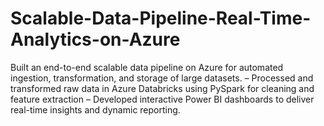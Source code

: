 # Scalable-Data-Pipeline-Real-Time-Analytics-on-Azure
Built an end-to-end scalable data pipeline on Azure for automated ingestion, transformation, and storage of large datasets. – Processed and transformed raw data in Azure Databricks using PySpark for cleaning and feature extraction – Developed interactive Power BI dashboards to deliver real-time insights and dynamic reporting.
